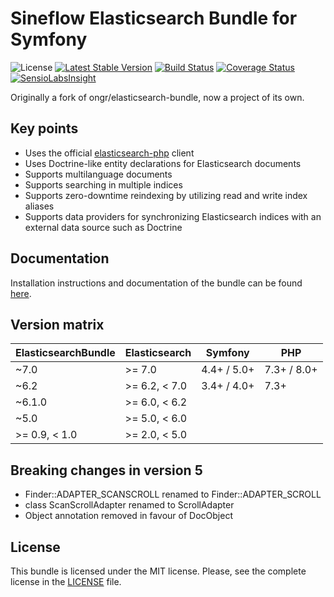 # Sineflow Elasticsearch Bundle for Symfony

![License](https://img.shields.io/github/license/sineflow/elasticsearchbundle.svg) [![Latest Stable Version](https://img.shields.io/github/release/sineflow/elasticsearchbundle.svg)](https://packagist.org/packages/sineflow/elasticsearch-bundle) [![Build Status](https://travis-ci.org/sineflow/ElasticsearchBundle.svg?branch=master)](https://travis-ci.org/sineflow/ElasticsearchBundle) [![Coverage Status](https://coveralls.io/repos/sineflow/ElasticsearchBundle/badge.svg?branch=master&service=github)](https://coveralls.io/github/sineflow/ElasticsearchBundle?branch=master) [![SensioLabsInsight](https://insight.sensiolabs.com/projects/e15da9f2-32b4-4ede-ade6-20f93f8ba076/mini.png)](https://insight.sensiolabs.com/projects/e15da9f2-32b4-4ede-ade6-20f93f8ba076)

Originally a fork of ongr/elasticsearch-bundle, now a project of its own.

## Key points

- Uses the official [elasticsearch-php](https://github.com/elastic/elasticsearch-php) client
- Uses Doctrine-like entity declarations for Elasticsearch documents
- Supports multilanguage documents
- Supports searching in multiple indices
- Supports zero-downtime reindexing by utilizing read and write index aliases
- Supports data providers for synchronizing Elasticsearch indices with an external data source such as Doctrine

## Documentation

Installation instructions and documentation of the bundle can be found [here](Resources/doc/index.md).

## Version matrix

| ElasticsearchBundle | Elasticsearch  | Symfony     | PHP         |
| ------------------- | -------------- | ----------- | ----------- |
| ~7.0                | >= 7.0         | 4.4+ / 5.0+ | 7.3+ / 8.0+ |
| ~6.2                | >= 6.2, < 7.0  | 3.4+ / 4.0+ | 7.3+        |
| ~6.1.0              | >= 6.0, < 6.2  |             |             |
| ~5.0                | >= 5.0, < 6.0  |             |             |
| >= 0.9, < 1.0       | >= 2.0, < 5.0  |             |             |

## Breaking changes in version 5
- Finder::ADAPTER_SCANSCROLL renamed to Finder::ADAPTER_SCROLL
- class ScanScrollAdapter renamed to ScrollAdapter
- Object annotation removed in favour of DocObject

## License

This bundle is licensed under the MIT license. Please, see the complete license in the [LICENSE](LICENSE) file.

